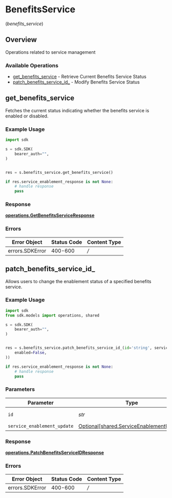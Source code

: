 # BenefitsService
(*benefits_service*)

## Overview

Operations related to service management

### Available Operations

* [get_benefits_service](#get_benefits_service) - Retrieve Current Benefits Service Status
* [patch_benefits_service_id_](#patch_benefits_service_id_) - Modify Benefits Service Status

## get_benefits_service

Fetches the current status indicating whether the benefits service is enabled or disabled.

### Example Usage

```python
import sdk

s = sdk.SDK(
    bearer_auth="",
)


res = s.benefits_service.get_benefits_service()

if res.service_enablement_response is not None:
    # handle response
    pass
```


### Response

**[operations.GetBenefitsServiceResponse](../../models/operations/getbenefitsserviceresponse.md)**
### Errors

| Error Object    | Status Code     | Content Type    |
| --------------- | --------------- | --------------- |
| errors.SDKError | 400-600         | */*             |

## patch_benefits_service_id_

Allows users to change the enablement status of a specified benefits service.

### Example Usage

```python
import sdk
from sdk.models import operations, shared

s = sdk.SDK(
    bearer_auth="",
)


res = s.benefits_service.patch_benefits_service_id_(id='string', service_enablement_update=shared.ServiceEnablementUpdate(
    enabled=False,
))

if res.service_enablement_response is not None:
    # handle response
    pass
```

### Parameters

| Parameter                                                                                  | Type                                                                                       | Required                                                                                   | Description                                                                                |
| ------------------------------------------------------------------------------------------ | ------------------------------------------------------------------------------------------ | ------------------------------------------------------------------------------------------ | ------------------------------------------------------------------------------------------ |
| `id`                                                                                       | *str*                                                                                      | :heavy_check_mark:                                                                         | Unique identifier                                                                          |
| `service_enablement_update`                                                                | [Optional[shared.ServiceEnablementUpdate]](../../models/shared/serviceenablementupdate.md) | :heavy_minus_sign:                                                                         | N/A                                                                                        |


### Response

**[operations.PatchBenefitsServiceIDResponse](../../models/operations/patchbenefitsserviceidresponse.md)**
### Errors

| Error Object    | Status Code     | Content Type    |
| --------------- | --------------- | --------------- |
| errors.SDKError | 400-600         | */*             |
